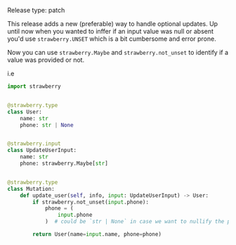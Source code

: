 Release type: patch

This release adds a new (preferable) way to handle optional updates. Up until
now when you wanted to inffer if an input value was null or absent you'd use
`strawberry.UNSET` which is a bit cumbersome and error prone.

Now you can use `strawberry.Maybe` and `strawberry.not_unset` to identify if a
value was provided or not.

i.e

```python
import strawberry


@strawberry.type
class User:
    name: str
    phone: str | None


@strawberry.input
class UpdateUserInput:
    name: str
    phone: strawberry.Maybe[str]


@strawberry.type
class Mutation:
    def update_user(self, info, input: UpdateUserInput) -> User:
        if strawberry.not_unset(input.phone):
            phone = (
                input.phone
            )  # could be `str | None` in case we want to nullify the phone

        return User(name=input.name, phone=phone)
```
